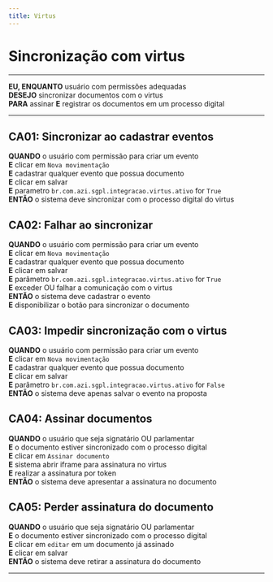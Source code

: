 ```yaml
---
title: Virtus
---
```


# Sincronização com virtus

---

**EU, ENQUANTO** usuário com permissões adequadas\
**DESEJO** sincronizar documentos com o virtus\
**PARA** assinar **E** registrar os documentos em um processo digital

---

## CA01: Sincronizar ao cadastrar eventos

**QUANDO** o usuário com permissão para criar um evento\
**E** clicar em `Nova movimentação`\
**E** cadastrar qualquer evento que possua documento\
**E** clicar em salvar\
**E** parametro `br.com.azi.sgpl.integracao.virtus.ativo` for `True`\
**ENTÃO** o sistema deve sincronizar com o processo digital do virtus

## CA02: Falhar ao sincronizar

**QUANDO** o usuário com permissão para criar um evento\
**E** clicar em `Nova movimentação`\
**E** cadastrar qualquer evento que possua documento\
**E** clicar em salvar\
**E** parâmetro `br.com.azi.sgpl.integracao.virtus.ativo` for `True`\
**E** exceder OU falhar a comunicação com o virtus\
**ENTÃO** o sistema deve cadastrar o evento\
**E** disponibilizar o botão para sincronizar o documento

## CA03: Impedir sincronização com o virtus

**QUANDO** o usuário com permissão para criar um evento\
**E** clicar em `Nova movimentação`\
**E** cadastrar qualquer evento que possua documento\
**E** clicar em salvar\
**E** parâmetro `br.com.azi.sgpl.integracao.virtus.ativo` for `False`\
**ENTÃO** o sistema deve apenas salvar o evento na proposta

## CA04: Assinar documentos

**QUANDO** o usuário que seja signatário OU parlamentar\
**E** o documento estiver sincronizado com o processo digital\
**E** clicar em `Assinar documento`\
**E** sistema abrir iframe para assinatura no virtus\
**E** realizar a assinatura por token\
**ENTÃO** o sistema deve apresentar a assinatura no documento

## CA05: Perder assinatura do documento

**QUANDO** o usuário que seja signatário OU parlamentar\
**E** o documento estiver sincronizado com o processo digital\
**E** clicar em `editar` em um documento já assinado\
**E** clicar em salvar\
**ENTÃO** o sistema deve retirar a assinatura do documento

---
